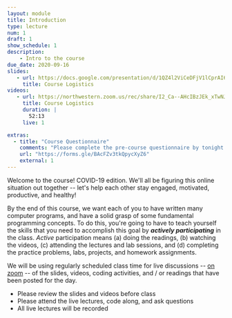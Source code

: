 ```yaml
---
layout: module
title: Introduction
type: lecture
num: 1
draft: 1
show_schedule: 1
description:
    - Intro to the course
due_date: 2020-09-16
slides:
   - url: https://docs.google.com/presentation/d/1QZ4l2ViCeDFjV1lCprAI6AMizmYASGQ2z3YjdKuHIp8/edit?usp=sharing
     title: Course Logistics
videos:
   - url: https://northwestern.zoom.us/rec/share/I2_Ca--AHcIBzJEk_xTwNJ9upEuAzydj44wwhX0UqtQ4AN2GxXzyo0izw7nui0LG.7vXfGNec0mqrZeqJ?startTime=1600268954000
     title: Course Logistics
     duration: |
       52:13
     live: 1

extras:
  - title: "Course Questionnaire"
    comments: "Please complete the pre-course questionnaire by tonight (9/16)!"
    url: "https://forms.gle/BAcFZv3tkQpycXyZ6"
    external: 1
---
```


Welcome to the course! COVID-19 edition. We'll all be figuring this online situation out together -- let's help each other stay engaged, motivated, productive, and healthy! 

By the end of this course, we want each of you to have written many computer programs, and have a solid grasp of some fundamental programming concepts. To do this, you're going to have to teach yourself the skills that you need to accomplish this goal by ***actively participating*** in the class. *Active* participation means (a) doing the readings, (b) watching the videos, (c) attending the lectures and lab sessions, and (d) completing the practice problems, labs, projects, and homework assignments.

We will be using regularly scheduled class time for live discussions -- [on zoom](../resources/zoom) -- of the slides, videos, coding activities, and / or readings that have been posted for the day. 
* Please review the slides and videos before class
* Please attend the live lectures, code along, and ask questions
* All live lectures will be recorded
